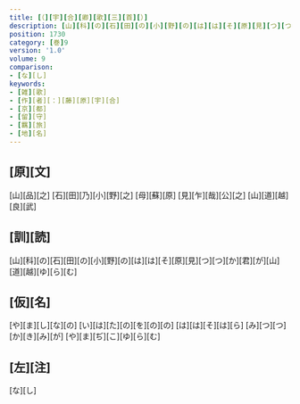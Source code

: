 ```yaml
---
title: [（][宇][合][卿][歌][三][首][）]
description: [山][科][の][石][田][の][小][野][の][は][は][そ][原][見][つ][つ][か][君][が][山][道][越][ゆ][ら][む]
position: 1730
category: [巻]9
version: '1.0'
volume: 9
comparison:
- [な][し]
keywords:
- [雑][歌]
- [作][者][：][藤][原][宇][合]
- [京][都]
- [留][守]
- [羈][旅]
- [地][名]
---
```


## [原][文]

[山][品][之] [石][田][乃][小][野][之] [母][蘇][原] [見][乍][哉][公][之] [山][道][越][良][武]

## [訓][読]

[山][科][の][石][田][の][小][野][の][は][は][そ][原][見][つ][つ][か][君][が][山][道][越][ゆ][ら][む]

## [仮][名]

[や][ま][し][な][の] [い][は][た][の][を][の][の] [は][は][そ][は][ら] [み][つ][つ][か][き][み][が] [や][ま][ぢ][こ][ゆ][ら][む]

## [左][注]

[な][し]
